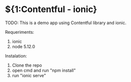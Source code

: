 # ${1:Contentful - ionic}

TODO: This is a demo app using Contentful library and ionic.

Requeriments:
1. ionic
2. node 5.12.0

Instalation:

1. Clone the repo
2. open cmd and run "npm install"
3. run "ionic serve"
